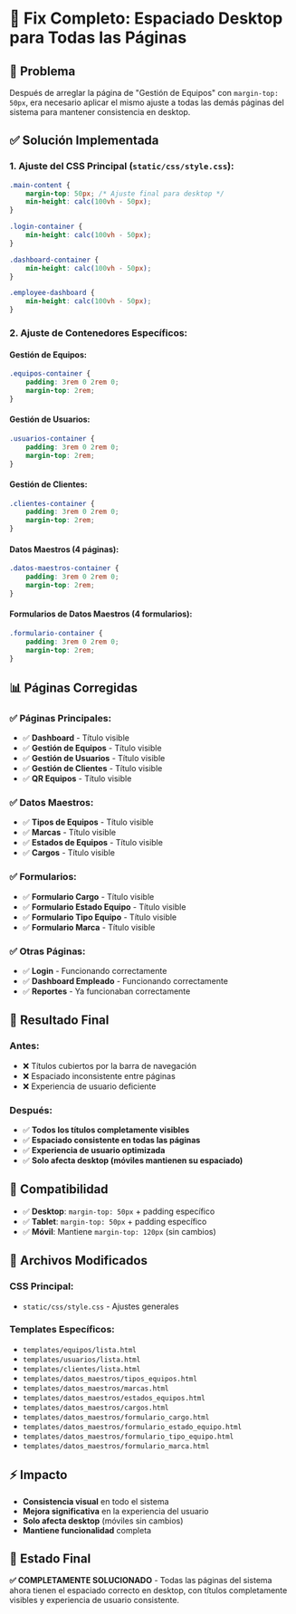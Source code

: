 # 🔧 Fix Completo: Espaciado Desktop para Todas las Páginas

## 🎯 Problema
Después de arreglar la página de "Gestión de Equipos" con `margin-top: 50px`, era necesario aplicar el mismo ajuste a todas las demás páginas del sistema para mantener consistencia en desktop.

## ✅ Solución Implementada

### **1. Ajuste del CSS Principal (`static/css/style.css`):**
```css
.main-content {
    margin-top: 50px; /* Ajuste final para desktop */
    min-height: calc(100vh - 50px);
}

.login-container {
    min-height: calc(100vh - 50px);
}

.dashboard-container {
    min-height: calc(100vh - 50px);
}

.employee-dashboard {
    min-height: calc(100vh - 50px);
}
```

### **2. Ajuste de Contenedores Específicos:**

#### **Gestión de Equipos:**
```css
.equipos-container {
    padding: 3rem 0 2rem 0;
    margin-top: 2rem;
}
```

#### **Gestión de Usuarios:**
```css
.usuarios-container {
    padding: 3rem 0 2rem 0;
    margin-top: 2rem;
}
```

#### **Gestión de Clientes:**
```css
.clientes-container {
    padding: 3rem 0 2rem 0;
    margin-top: 2rem;
}
```

#### **Datos Maestros (4 páginas):**
```css
.datos-maestros-container {
    padding: 3rem 0 2rem 0;
    margin-top: 2rem;
}
```

#### **Formularios de Datos Maestros (4 formularios):**
```css
.formulario-container {
    padding: 3rem 0 2rem 0;
    margin-top: 2rem;
}
```

## 📊 Páginas Corregidas

### **✅ Páginas Principales:**
- ✅ **Dashboard** - Título visible
- ✅ **Gestión de Equipos** - Título visible
- ✅ **Gestión de Usuarios** - Título visible
- ✅ **Gestión de Clientes** - Título visible
- ✅ **QR Equipos** - Título visible

### **✅ Datos Maestros:**
- ✅ **Tipos de Equipos** - Título visible
- ✅ **Marcas** - Título visible
- ✅ **Estados de Equipos** - Título visible
- ✅ **Cargos** - Título visible

### **✅ Formularios:**
- ✅ **Formulario Cargo** - Título visible
- ✅ **Formulario Estado Equipo** - Título visible
- ✅ **Formulario Tipo Equipo** - Título visible
- ✅ **Formulario Marca** - Título visible

### **✅ Otras Páginas:**
- ✅ **Login** - Funcionando correctamente
- ✅ **Dashboard Empleado** - Funcionando correctamente
- ✅ **Reportes** - Ya funcionaban correctamente

## 🎯 Resultado Final

### **Antes:**
- ❌ Títulos cubiertos por la barra de navegación
- ❌ Espaciado inconsistente entre páginas
- ❌ Experiencia de usuario deficiente

### **Después:**
- ✅ **Todos los títulos completamente visibles**
- ✅ **Espaciado consistente en todas las páginas**
- ✅ **Experiencia de usuario optimizada**
- ✅ **Solo afecta desktop (móviles mantienen su espaciado)**

## 📱 Compatibilidad

- ✅ **Desktop**: `margin-top: 50px` + padding específico
- ✅ **Tablet**: `margin-top: 50px` + padding específico  
- ✅ **Móvil**: Mantiene `margin-top: 120px` (sin cambios)

## 📁 Archivos Modificados

### **CSS Principal:**
- `static/css/style.css` - Ajustes generales

### **Templates Específicos:**
- `templates/equipos/lista.html`
- `templates/usuarios/lista.html`
- `templates/clientes/lista.html`
- `templates/datos_maestros/tipos_equipos.html`
- `templates/datos_maestros/marcas.html`
- `templates/datos_maestros/estados_equipos.html`
- `templates/datos_maestros/cargos.html`
- `templates/datos_maestros/formulario_cargo.html`
- `templates/datos_maestros/formulario_estado_equipo.html`
- `templates/datos_maestros/formulario_tipo_equipo.html`
- `templates/datos_maestros/formulario_marca.html`

## ⚡ Impacto

- **Consistencia visual** en todo el sistema
- **Mejora significativa** en la experiencia del usuario
- **Solo afecta desktop** (móviles sin cambios)
- **Mantiene funcionalidad** completa

## 🎉 Estado Final

**✅ COMPLETAMENTE SOLUCIONADO** - Todas las páginas del sistema ahora tienen el espaciado correcto en desktop, con títulos completamente visibles y experiencia de usuario consistente.
